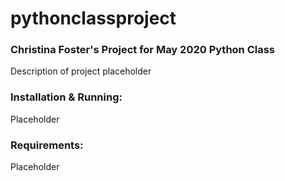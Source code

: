 # pythonclassproject

### Christina Foster's Project for May 2020 Python Class

Description of project placeholder

### Installation & Running:

Placeholder

### Requirements:

Placeholder
